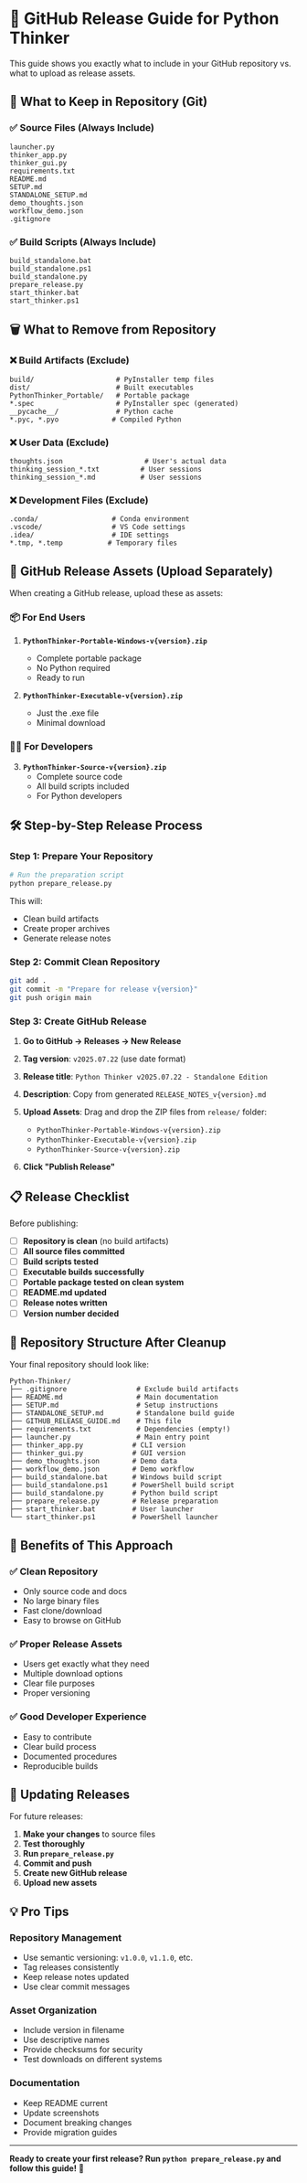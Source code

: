 # 🚀 GitHub Release Guide for Python Thinker

This guide shows you exactly what to include in your GitHub repository vs. what to upload as release assets.

## 📂 What to Keep in Repository (Git)

### ✅ Source Files (Always Include)
```
launcher.py
thinker_app.py
thinker_gui.py
requirements.txt
README.md
SETUP.md
STANDALONE_SETUP.md
demo_thoughts.json
workflow_demo.json
.gitignore
```

### ✅ Build Scripts (Always Include)
```
build_standalone.bat
build_standalone.ps1
build_standalone.py
prepare_release.py
start_thinker.bat
start_thinker.ps1
```

## 🗑️ What to Remove from Repository

### ❌ Build Artifacts (Exclude)
```
build/                    # PyInstaller temp files
dist/                     # Built executables
PythonThinker_Portable/   # Portable package
*.spec                    # PyInstaller spec (generated)
__pycache__/              # Python cache
*.pyc, *.pyo             # Compiled Python
```

### ❌ User Data (Exclude)
```
thoughts.json                    # User's actual data
thinking_session_*.txt          # User sessions
thinking_session_*.md           # User sessions
```

### ❌ Development Files (Exclude)
```
.conda/                  # Conda environment
.vscode/                 # VS Code settings
.idea/                   # IDE settings
*.tmp, *.temp           # Temporary files
```

## 🎯 GitHub Release Assets (Upload Separately)

When creating a GitHub release, upload these as assets:

### 📦 For End Users
1. **`PythonThinker-Portable-Windows-v{version}.zip`**
   - Complete portable package
   - No Python required
   - Ready to run

2. **`PythonThinker-Executable-v{version}.zip`**
   - Just the .exe file
   - Minimal download

### 👨‍💻 For Developers
3. **`PythonThinker-Source-v{version}.zip`**
   - Complete source code
   - All build scripts included
   - For Python developers

## 🛠️ Step-by-Step Release Process

### Step 1: Prepare Your Repository
```bash
# Run the preparation script
python prepare_release.py
```

This will:
- Clean build artifacts
- Create proper archives
- Generate release notes

### Step 2: Commit Clean Repository
```bash
git add .
git commit -m "Prepare for release v{version}"
git push origin main
```

### Step 3: Create GitHub Release

1. **Go to GitHub → Releases → New Release**

2. **Tag version**: `v2025.07.22` (use date format)

3. **Release title**: `Python Thinker v2025.07.22 - Standalone Edition`

4. **Description**: Copy from generated `RELEASE_NOTES_v{version}.md`

5. **Upload Assets**: Drag and drop the ZIP files from `release/` folder:
   - `PythonThinker-Portable-Windows-v{version}.zip`
   - `PythonThinker-Executable-v{version}.zip` 
   - `PythonThinker-Source-v{version}.zip`

6. **Click "Publish Release"**

## 📋 Release Checklist

Before publishing:

- [ ] **Repository is clean** (no build artifacts)
- [ ] **All source files committed**
- [ ] **Build scripts tested**
- [ ] **Executable builds successfully**
- [ ] **Portable package tested on clean system**
- [ ] **README.md updated**
- [ ] **Release notes written**
- [ ] **Version number decided**

## 🎯 Repository Structure After Cleanup

Your final repository should look like:
```
Python-Thinker/
├── .gitignore                 # Exclude build artifacts
├── README.md                  # Main documentation
├── SETUP.md                   # Setup instructions
├── STANDALONE_SETUP.md        # Standalone build guide
├── GITHUB_RELEASE_GUIDE.md    # This file
├── requirements.txt           # Dependencies (empty!)
├── launcher.py                # Main entry point
├── thinker_app.py            # CLI version
├── thinker_gui.py            # GUI version
├── demo_thoughts.json        # Demo data
├── workflow_demo.json        # Demo workflow
├── build_standalone.bat      # Windows build script
├── build_standalone.ps1      # PowerShell build script
├── build_standalone.py       # Python build script
├── prepare_release.py        # Release preparation
├── start_thinker.bat         # User launcher
└── start_thinker.ps1         # PowerShell launcher
```

## 🌟 Benefits of This Approach

### ✅ Clean Repository
- Only source code and docs
- No large binary files
- Fast clone/download
- Easy to browse on GitHub

### ✅ Proper Release Assets
- Users get exactly what they need
- Multiple download options
- Clear file purposes
- Proper versioning

### ✅ Good Developer Experience
- Easy to contribute
- Clear build process
- Documented procedures
- Reproducible builds

## 🔄 Updating Releases

For future releases:

1. **Make your changes** to source files
2. **Test thoroughly**
3. **Run `prepare_release.py`**
4. **Commit and push**
5. **Create new GitHub release**
6. **Upload new assets**

## 💡 Pro Tips

### Repository Management
- Use semantic versioning: `v1.0.0`, `v1.1.0`, etc.
- Tag releases consistently
- Keep release notes updated
- Use clear commit messages

### Asset Organization
- Include version in filename
- Use descriptive names
- Provide checksums for security
- Test downloads on different systems

### Documentation
- Keep README current
- Update screenshots
- Document breaking changes
- Provide migration guides

---

**Ready to create your first release? Run `python prepare_release.py` and follow this guide!** 🚀
